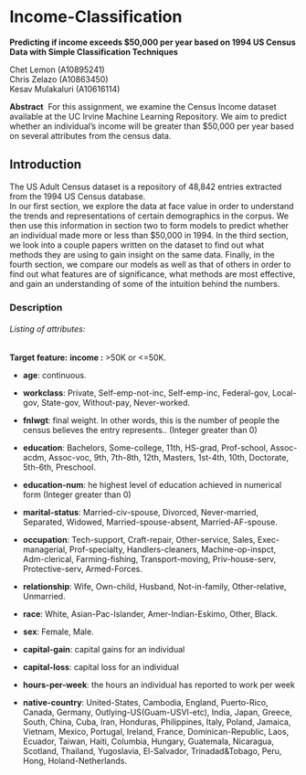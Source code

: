 # Income-Classification
**Predicting if income exceeds $50,000 per year based on 1994 US Census Data with Simple Classification Techniques**    
  
    
Chet Lemon (A10895241)  
Chris Zelazo (A10863450)  
Kesav Mulakaluri (A10616114)    
  
**Abstract** ­­ For this assignment, we examine the Census Income dataset available at the UC Irvine Machine Learning Repository. We aim to predict whether an individual’s income will be greater than $50,000 per year based on several attributes from the census data.  
  
## Introduction
The US Adult Census dataset is a repository of 48,842 entries extracted from the 1994 US Census database.  
In our first section, we explore the data at face value in order to understand the trends and
representations of certain demographics in the corpus. We then use this information in section
two to form models to predict whether an individual made more or less than $50,000 in 1994.
In the third section, we look into a couple papers written on the dataset to find out what
methods they are using to gain insight on the same data. Finally, in the fourth section, we
compare our models as well as that of others in order to find out what features are of
significance, what methods are most effective, and gain an understanding of some of the
intuition behind the numbers.

### Description
  
###### Listing of attributes:

**Target feature:** **income :** >50K or <=50K.

- **age**: continuous.  
- **workclass**: Private, Self-emp-not-inc, Self-emp-inc, Federal-gov, Local-gov, State-gov, Without-pay, Never-worked.  
- **fnlwgt**: final weight. In other words, this is the number of people the census believes the entry represents.. (Integer greater than 0)  
- **education**: Bachelors, Some-college, 11th, HS-grad, Prof-school, Assoc-acdm, Assoc-voc, 9th, 7th-8th, 12th, Masters, 1st-4th, 10th, Doctorate, 5th-6th, Preschool.  
- **education-num**: he highest level of education achieved in numerical form (Integer greater than 0)

- **marital-status**: Married-civ-spouse, Divorced, Never-married, Separated, Widowed, Married-spouse-absent, Married-AF-spouse.  
- **occupation**: Tech-support, Craft-repair, Other-service, Sales, Exec-managerial, Prof-specialty, Handlers-cleaners, Machine-op-inspct, Adm-clerical, Farming-fishing, Transport-moving, Priv-house-serv, Protective-serv, Armed-Forces.  
- **relationship**: Wife, Own-child, Husband, Not-in-family, Other-relative, Unmarried.
- **race**: White, Asian-Pac-Islander, Amer-Indian-Eskimo, Other, Black.
- **sex**: Female, Male.   
- **capital-gain**: capital gains for an individual
- **capital-loss**: capital loss for an individual  
- **hours-per-week**: the hours an individual has reported to work per week  
- **native-country**: United-States, Cambodia, England, Puerto-Rico, Canada, Germany, Outlying-US(Guam-USVI-etc), India, Japan, Greece, South, China, Cuba, Iran, Honduras, Philippines, Italy, Poland, Jamaica, Vietnam, Mexico, Portugal, Ireland, France, Dominican-Republic, Laos, Ecuador, Taiwan, Haiti, Columbia, Hungary, Guatemala, Nicaragua, Scotland, Thailand, Yugoslavia, El-Salvador, Trinadad&Tobago, Peru, Hong, Holand-Netherlands.
